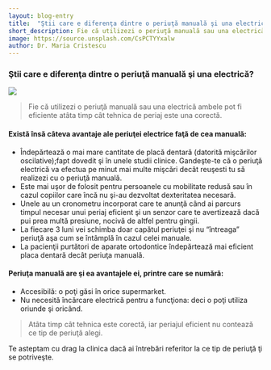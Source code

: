 ```yaml
---
layout: blog-entry
title:  "Ştii care e diferenţa dintre o periuţă manuală şi una electrică?"
short_description: Fie că utilizezi o periuţă manuală sau una electrică ambele pot fi eficiente atâta timp cât  tehnica de periaj este una corectă.
image: https://source.unsplash.com/CsPCTYYxalw
author: Dr. Maria Cristescu
---
```


### Ştii care e diferenţa dintre o periuţă manuală şi una electrică?

![](https://source.unsplash.com/CsPCTYYxalw)

>Fie că utilizezi o periuţă manuală sau una electrică ambele pot fi eficiente atâta timp cât  tehnica de periaj este una corectă.

#### Există însă câteva avantaje ale periuţei electrice faţă de cea manuală:

* Îndepărtează o mai mare cantitate de placă dentară (datorită mişcărilor oscilative);fapt dovedit şi în unele studii clinice. Gandeşte-te că o periuţă electrică va efectua pe minut mai multe mişcări decât reuşesti tu să realizezi cu o periuţă manuală.
* Este mai uşor de folosit pentru persoanele cu mobilitate redusă sau în cazul copiilor care încă nu şi-au dezvoltat dexteritatea necesară.
* Unele au un cronometru incorporat care te anunţă când ai parcurs timpul necesar unui
  periaj eficient şi un senzor care te avertizează dacă pui prea multă presiune, nocivă de
  altfel pentru gingii.
* La fiecare 3 luni vei schimba doar capătul periuţei şi nu “întreaga” periuţă aşa cum se
  întâmplă în cazul celei manuale.
* La pacienţii purtători de aparate ortodontice îndepărtează mai eficient placa dentară
  decât periuţa manuală.
  
>

#### Periuţa manuală are şi ea avantajele ei, printre care se numără:

* Accesibilă: o poţi găsi în orice supermarket.
* Nu necesită încărcare electrică pentru a funcţiona: deci o poţi utiliza oriunde şi oricând.

>Atâta timp cât tehnica este corectă, iar periajul eficient nu contează ce tip de periuţă alegi.

Te asteptam cu drag la clinica dacă ai întrebări referitor la ce tip de periuţă ţi se potriveşte.

